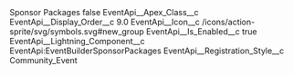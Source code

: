 <?xml version="1.0" encoding="UTF-8"?>
<CustomMetadata xmlns="http://soap.sforce.com/2006/04/metadata" xmlns:xsi="http://www.w3.org/2001/XMLSchema-instance" xmlns:xsd="http://www.w3.org/2001/XMLSchema">
    <label>Sponsor Packages</label>
    <protected>false</protected>
    <values>
        <field>EventApi__Apex_Class__c</field>
        <value xsi:nil="true"/>
    </values>
    <values>
        <field>EventApi__Display_Order__c</field>
        <value xsi:type="xsd:double">9.0</value>
    </values>
    <values>
        <field>EventApi__Icon__c</field>
        <value xsi:type="xsd:string">/icons/action-sprite/svg/symbols.svg#new_group</value>
    </values>
    <values>
        <field>EventApi__Is_Enabled__c</field>
        <value xsi:type="xsd:boolean">true</value>
    </values>
    <values>
        <field>EventApi__Lightning_Component__c</field>
        <value xsi:type="xsd:string">EventApi:EventBuilderSponsorPackages</value>
    </values>
    <values>
        <field>EventApi__Registration_Style__c</field>
        <value xsi:type="xsd:string">Community_Event</value>
    </values>
</CustomMetadata>

